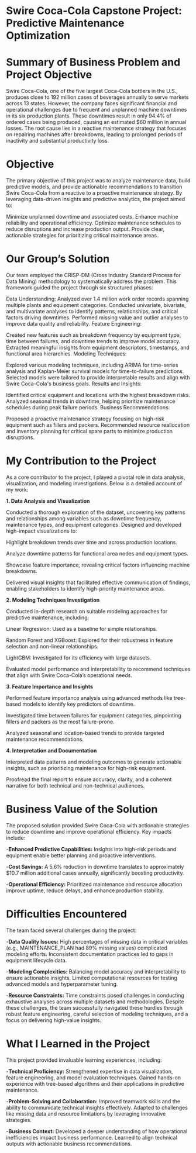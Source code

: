 
# Swire Coca-Cola Capstone Project: Predictive Maintenance Optimization

# Summary of Business Problem and Project Objective
Swire Coca-Cola, one of the five largest Coca-Cola bottlers in the U.S., produces close to 192 million cases of beverages annually to serve markets across 13 states. However, the company faces significant financial and operational challenges due to frequent and unplanned machine downtimes in its six production plants. These downtimes result in only 94.4% of ordered cases being produced, causing an estimated $60 million in annual losses. The root cause lies in a reactive maintenance strategy that focuses on repairing machines after breakdowns, leading to prolonged periods of inactivity and substantial productivity loss.

# Objective
The primary objective of this project was to analyze maintenance data, build predictive models, and provide actionable recommendations to transition Swire Coca-Cola from a reactive to a proactive maintenance strategy. By leveraging data-driven insights and predictive analytics, the project aimed to:

Minimize unplanned downtime and associated costs.
Enhance machine reliability and operational efficiency.
Optimize maintenance schedules to reduce disruptions and increase production output.
Provide clear, actionable strategies for prioritizing critical maintenance areas.

# Our Group’s Solution
Our team employed the CRISP-DM (Cross Industry Standard Process for Data Mining) methodology to systematically address the problem. This framework guided the project through six structured phases:

Data Understanding:
Analyzed over 1.4 million work order records spanning multiple plants and equipment categories.
Conducted univariate, bivariate, and multivariate analyses to identify patterns, relationships, and critical factors driving downtimes.
Performed missing value and outlier analyses to improve data quality and reliability.
Feature Engineering:

Created new features such as breakdown frequency by equipment type, time between failures, and downtime trends to improve model accuracy.
Extracted meaningful insights from equipment descriptors, timestamps, and functional area hierarchies.
Modeling Techniques:

Explored various modeling techniques, including ARIMA for time-series analysis and Kaplan-Meier survival models for time-to-failure predictions.
Selected models were tailored to provide interpretable results and align with Swire Coca-Cola's business goals.
Results and Insights:

Identified critical equipment and locations with the highest breakdown risks.
Analyzed seasonal trends in downtime, helping prioritize maintenance schedules during peak failure periods.
Business Recommendations:

Proposed a proactive maintenance strategy focusing on high-risk equipment such as fillers and packers.
Recommended resource reallocation and inventory planning for critical spare parts to minimize production disruptions.

# My Contribution to the Project
As a core contributor to the project, I played a pivotal role in data analysis, visualization, and modeling investigations. Below is a detailed account of my work:

**1. Data Analysis and Visualization**

Conducted a thorough exploration of the dataset, uncovering key patterns and relationships among variables such as downtime frequency, maintenance types, and equipment categories.
Designed and developed high-impact visualizations to:

Highlight breakdown trends over time and across production locations.

Analyze downtime patterns for functional area nodes and equipment types.

Showcase feature importance, revealing critical factors influencing machine breakdowns.

Delivered visual insights that facilitated effective communication of findings, enabling stakeholders to identify high-priority maintenance areas.

**2. Modeling Techniques Investigation**

Conducted in-depth research on suitable modeling approaches for predictive maintenance, including:

Linear Regression: Used as a baseline for simple relationships.

Random Forest and XGBoost: Explored for their robustness in feature selection and non-linear relationships.

LightGBM: Investigated for its efficiency with large datasets.

Evaluated model performance and interpretability to recommend techniques that align with Swire Coca-Cola’s operational needs.

**3. Feature Importance and Insights**

Performed feature importance analysis using advanced methods like tree-based models to identify key predictors of downtime.

Investigated time between failures for equipment categories, pinpointing fillers and packers as the most failure-prone.

Analyzed seasonal and location-based trends to provide targeted maintenance recommendations.

**4. Interpretation and Documentation**

Interpreted data patterns and modeling outcomes to generate actionable insights, such as prioritizing maintenance for high-risk equipment.

Proofread the final report to ensure accuracy, clarity, and a coherent narrative for both technical and non-technical audiences.


# Business Value of the Solution
The proposed solution provided Swire Coca-Cola with actionable strategies to reduce downtime and improve operational efficiency. Key impacts include:

 -**Enhanced Predictive Capabilities:** 
 Insights into high-risk periods and equipment enable better planning and proactive interventions.
 
 -**Cost Savings:** 
 A 5.6% reduction in downtime translates to approximately $10.7 million additional cases annually, significantly boosting productivity.
 
 -**Operational Efficiency:** 
 Prioritized maintenance and resource allocation improve uptime, reduce delays, and enhance production stability.


# Difficulties Encountered
The team faced several challenges during the project:

 -**Data Quality Issues:** High percentages of missing data in critical variables (e.g., MAINTENANCE_PLAN had 89% missing values) complicated modeling efforts.
Inconsistent documentation practices led to gaps in equipment lifecycle data.

 -**Modeling Complexities:** Balancing model accuracy and interpretability to ensure actionable insights.
Limited computational resources for testing advanced models and hyperparameter tuning.

 -**Resource Constraints:** Time constraints posed challenges in conducting exhaustive analyses across multiple datasets and methodologies.
Despite these challenges, the team successfully navigated these hurdles through robust feature engineering, careful selection of modeling techniques, and a focus on delivering high-value insights.

# What I Learned in the Project
This project provided invaluable learning experiences, including:

-**Technical Proficiency:** Strengthened expertise in data visualization, feature engineering, and model evaluation techniques.
Gained hands-on experience with tree-based algorithms and their applications in predictive maintenance.

-**Problem-Solving and Collaboration:** Improved teamwork skills and the ability to communicate technical insights effectively.
Adapted to challenges like missing data and resource limitations by leveraging innovative strategies.

-**Business Context:** Developed a deeper understanding of how operational inefficiencies impact business performance.
Learned to align technical outputs with actionable business recommendations.
